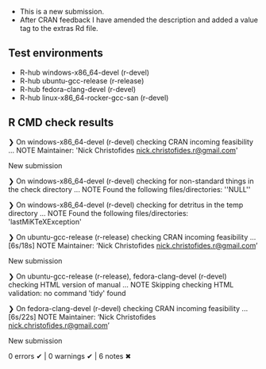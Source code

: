* This is a new submission.
* After CRAN feedback I have amended the description and added a value tag to 
the extras Rd file.

## Test environments
- R-hub windows-x86_64-devel (r-devel)
- R-hub ubuntu-gcc-release (r-release)
- R-hub fedora-clang-devel (r-devel)
- R-hub linux-x86_64-rocker-gcc-san (r-devel)

## R CMD check results
❯ On windows-x86_64-devel (r-devel)
  checking CRAN incoming feasibility ... NOTE
  Maintainer: 'Nick Christofides <nick.christofides.r@gmail.com>'
  
  New submission

❯ On windows-x86_64-devel (r-devel)
  checking for non-standard things in the check directory ... NOTE
  Found the following files/directories:
    ''NULL''

❯ On windows-x86_64-devel (r-devel)
  checking for detritus in the temp directory ... NOTE
  Found the following files/directories:
    'lastMiKTeXException'

❯ On ubuntu-gcc-release (r-release)
  checking CRAN incoming feasibility ... [6s/18s] NOTE
  Maintainer: ‘Nick Christofides <nick.christofides.r@gmail.com>’
  
  New submission

❯ On ubuntu-gcc-release (r-release), fedora-clang-devel (r-devel)
  checking HTML version of manual ... NOTE
  Skipping checking HTML validation: no command 'tidy' found

❯ On fedora-clang-devel (r-devel)
  checking CRAN incoming feasibility ... [6s/22s] NOTE
  Maintainer: ‘Nick Christofides <nick.christofides.r@gmail.com>’
  
  New submission

0 errors ✔ | 0 warnings ✔ | 6 notes ✖
